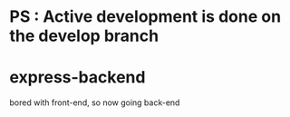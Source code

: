 
# PS : Active development is done on the develop branch


# express-backend
bored with front-end, so now going back-end